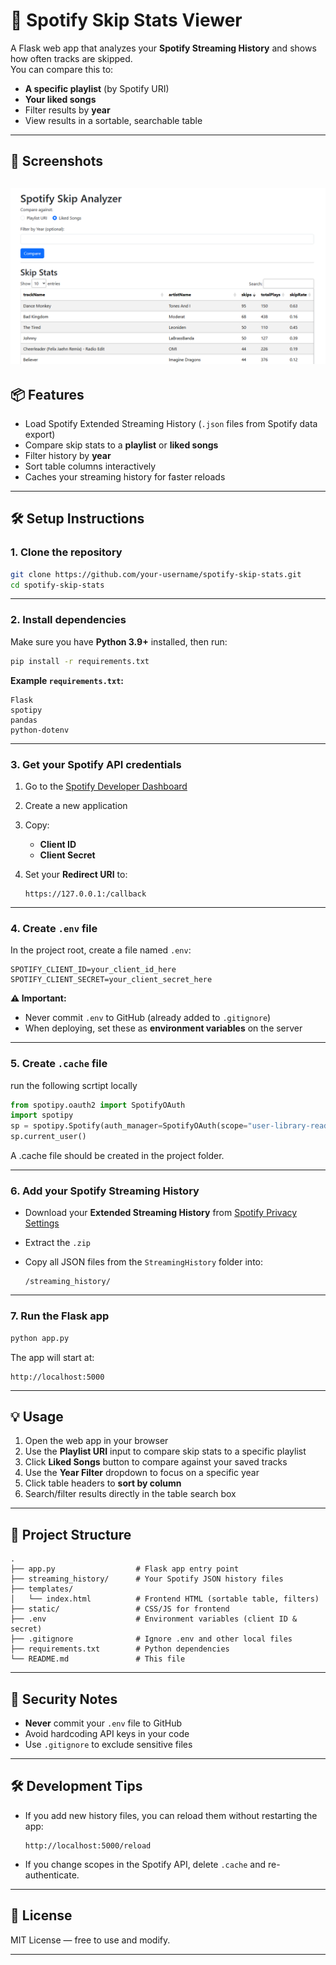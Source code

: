 # 🎵 Spotify Skip Stats Viewer

A Flask web app that analyzes your **Spotify Streaming History** and shows how often tracks are skipped.  
You can compare this to:
- **A specific playlist** (by Spotify URI)
- **Your liked songs**
- Filter results by **year**
- View results in a sortable, searchable table

---
## 📸 Screenshots

![Main Page](docs/screenshots/app.png)
---

## 📦 Features
- Load Spotify Extended Streaming History (`.json` files from Spotify data export)
- Compare skip stats to a **playlist** or **liked songs**
- Filter history by **year**
- Sort table columns interactively
- Caches your streaming history for faster reloads

---

## 🛠️ Setup Instructions

### 1. Clone the repository
```bash
git clone https://github.com/your-username/spotify-skip-stats.git
cd spotify-skip-stats
```

---

### 2. Install dependencies

Make sure you have **Python 3.9+** installed, then run:

```bash
pip install -r requirements.txt
```

**Example `requirements.txt`:**

```
Flask
spotipy
pandas
python-dotenv
```

---

### 3. Get your Spotify API credentials

1. Go to the [Spotify Developer Dashboard](https://developer.spotify.com/dashboard/)
2. Create a new application
3. Copy:

   * **Client ID**
   * **Client Secret**
4. Set your **Redirect URI** to:

   ```
   https://127.0.0.1:/callback
   ```

---

### 4. Create `.env` file

In the project root, create a file named `.env`:

```env
SPOTIFY_CLIENT_ID=your_client_id_here
SPOTIFY_CLIENT_SECRET=your_client_secret_here
```

**⚠ Important:**

* Never commit `.env` to GitHub (already added to `.gitignore`)
* When deploying, set these as **environment variables** on the server

---


### 5. Create `.cache` file

run the following scrtipt locally

```python
from spotipy.oauth2 import SpotifyOAuth
import spotipy
sp = spotipy.Spotify(auth_manager=SpotifyOAuth(scope="user-library-read"))
sp.current_user()
```

A .cache file should be created in the project folder.

---

### 6. Add your Spotify Streaming History

* Download your **Extended Streaming History** from [Spotify Privacy Settings](https://www.spotify.com/account/privacy/)
* Extract the `.zip`
* Copy all JSON files from the `StreamingHistory` folder into:

  ```
  /streaming_history/
  ```

---

### 7. Run the Flask app

```bash
python app.py
```

The app will start at:

```
http://localhost:5000
```

---

## 💡 Usage

1. Open the web app in your browser
2. Use the **Playlist URI** input to compare skip stats to a specific playlist
3. Click **Liked Songs** button to compare against your saved tracks
4. Use the **Year Filter** dropdown to focus on a specific year
5. Click table headers to **sort by column**
6. Search/filter results directly in the table search box

---

## 📁 Project Structure

```
.
├── app.py                  # Flask app entry point
├── streaming_history/      # Your Spotify JSON history files
├── templates/
│   └── index.html          # Frontend HTML (sortable table, filters)
├── static/                 # CSS/JS for frontend
├── .env                    # Environment variables (client ID & secret)
├── .gitignore              # Ignore .env and other local files
├── requirements.txt        # Python dependencies
└── README.md               # This file
```

---

## 🔐 Security Notes

* **Never** commit your `.env` file to GitHub
* Avoid hardcoding API keys in your code
* Use `.gitignore` to exclude sensitive files

---

## 🛠 Development Tips

* If you add new history files, you can reload them without restarting the app:

  ```
  http://localhost:5000/reload
  ```
* If you change scopes in the Spotify API, delete `.cache` and re-authenticate.

---

## 📜 License

MIT License — free to use and modify.

---

